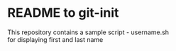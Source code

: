 # README to git-init

This repository contains a sample script -
username.sh  
for displaying first and last name

